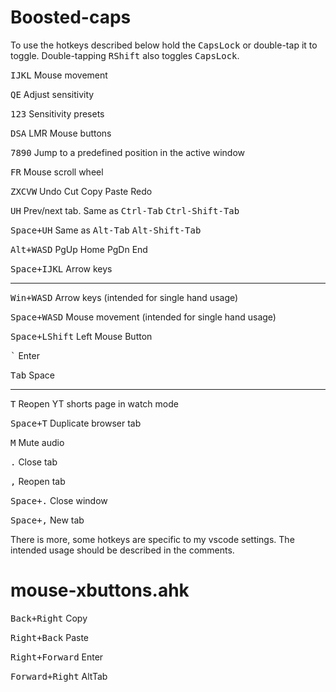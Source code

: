 # Boosted-caps

To use the hotkeys described below hold the <kbd>CapsLock</kbd> or double-tap it to toggle. Double-tapping <kbd>RShift</kbd> also toggles <kbd>CapsLock</kbd>.

<kbd>IJKL</kbd> 
Mouse movement

<kbd>QE</kbd> 
Adjust sensitivity

<kbd>123</kbd> 
Sensitivity presets

<kbd>DSA</kbd> 
LMR Mouse buttons

<kbd>7890</kbd> 
Jump to a predefined position in the active window

<kbd>FR</kbd> 
Mouse scroll wheel

<kbd>ZXCVW</kbd> 
Undo Cut Copy Paste Redo

<kbd>UH</kbd> 
Prev/next tab. 
Same as <kbd>Ctrl-Tab</kbd> <kbd>Ctrl-Shift-Tab</kbd> 

<kbd>Space+UH</kbd> 
Same as <kbd>Alt-Tab</kbd> <kbd>Alt-Shift-Tab</kbd> 

<kbd>Alt+WASD</kbd> 
PgUp Home PgDn End

<kbd>Space+IJKL</kbd> 
Arrow keys

---

<kbd>Win+WASD</kbd> 
Arrow keys (intended for single hand usage)

<kbd>Space+WASD</kbd> 
Mouse movement (intended for single hand usage)

<kbd>Space+LShift</kbd> 
Left Mouse Button

<kbd>`</kbd> 
Enter 

<kbd>Tab</kbd> 
Space

---

<kbd>T</kbd> 
Reopen YT shorts page in watch mode

<kbd>Space+T</kbd> 
Duplicate browser tab

<kbd>M</kbd> 
Mute audio

<kbd>.</kbd> 
Close tab

<kbd>,</kbd> 
Reopen tab

<kbd>Space+.</kbd> 
Close window

<kbd>Space+,</kbd> 
New tab


There is more, some hotkeys are specific to my vscode settings. The intended usage should be described in the comments.

# mouse-xbuttons.ahk
<kbd>Back+Right</kbd> 
Copy

<kbd>Right+Back</kbd> 
Paste

<kbd>Right+Forward</kbd> 
Enter

<kbd>Forward+Right</kbd> 
AltTab

